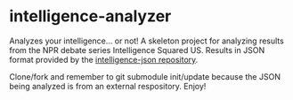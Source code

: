 intelligence-analyzer
=================

Analyzes your intelligence... or not! A skeleton project for analyzing results from the NPR debate series Intelligence Squared US. Results in JSON format provided by the [intelligence-json repository][1]. 

Clone/fork and remember to git submodule init/update because the JSON being analyzed is from an external respository. Enjoy!

[1]: https://github.com/markcerqueira/intelligence-json
